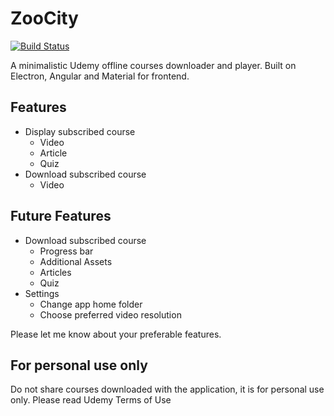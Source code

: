 # ZooCity

[![Build Status](https://travis-ci.org/alexcibotari/zoocity.svg?branch=master)](https://travis-ci.org/alexcibotari/zoocity)

A minimalistic Udemy offline courses downloader and player. Built on Electron, Angular and Material for frontend.

## Features

- Display subscribed course
  - Video
  - Article
  - Quiz
- Download subscribed course
  - Video

## Future Features

- Download subscribed course
  - Progress bar
  - Additional Assets
  - Articles
  - Quiz
- Settings
  - Change app home folder
  - Choose preferred video resolution
  
Please let me know about your preferable features.

## For personal use only
Do not share courses downloaded with the application, it is for personal use only.
Please read Udemy Terms of Use
